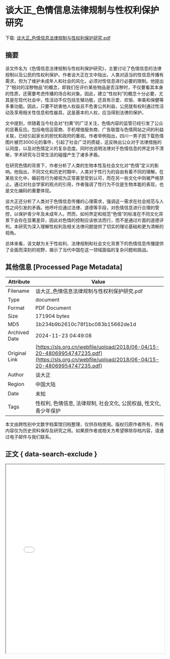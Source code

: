 # 谈大正_色情信息法律规制与性权利保护研究

<!-- tcd_download_link -->
下载: <a href="../谈大正_色情信息法律规制与性权利保护研究.pdf" download>谈大正_色情信息法律规制与性权利保护研究.pdf</a>
<!-- tcd_download_link_end -->

## 摘要

<!-- tcd_abstract -->
该文件名为《色情信息法律规制与性权利保护研究》，主要讨论了色情信息的法律规制以及公民的性权利保护。作者谈大正在文中指出，人类对适当的性信息传播有需求，但为了维护未成年人和社会的风化，必须对性信息进行必要的限制。他提出了“相对的淫秽物品”的概念，即我们在评价某些物品是否淫秽时，不仅要看其本身的性质，还需要考虑传播的场合和对象。因此，建立“性权利”的概念十分必要，尤其是在现代社会中，性活动不仅包括生殖功能，还具有示爱、欢愉、审美和保健等多重功能。因此，只要不妨害他人权益且不危害公共利益，公民就有权利通过性活动及享用相关性信息和性器具，这是基本的人权，应当得到法律的保护。

文中提到，伴随着当今社会对“扫黄”的广泛关注，色情内容的监管已经引发了公众的显著反应。包括电信运营商、手机增值服务商、广告联盟与色情网站之间的利益关联，已经引起家长的担忧和政府的重视。作者举例指出，四川一男子因下载色情图片被罚3000元的事件，引起了社会广泛的质疑，这反映出公众对于法律措施的认同度，以及对色情定义的复杂态度。同时也说明法律对于色情信息的界定并不清晰，学术研究与日常生活的碰撞产生了诸多矛盾。

在研究色情的背景下，作者分析了人类的生物本性及社会文化对“色情”定义的影响。他指出，不同文化和历史时期中，人类对于性行为的自由有着不同的理解。在某些文化中，婚前性行为被视为正常甚至受到认可，而在另一些文化中则被严格禁止。通过对社会学家的观点的引用，作者强调了性行为不仅是生物本能的表现，也是文化编码的重要体现。

谈大正还分析了人类对于色情信息传播的心理需求，强调这一需求在社会规范与人性之间引发的矛盾。他呼吁应通过法律、道德等手段，对色情信息进行合理的管控，以保护青少年及未成年人。然而，如何界定和规范“色情”的标准在不同文化背景下会存在显著差异，因此对色情的控制应该依法而行，而不是通过片面的道德评判。本研究为深入理解性权利及相关法律问题提供了切实的理论基础和更为清晰的视角。

总体来看，该文献为关于性权利、法律规制和社会文化背景下的色情信息传播提供了全面而深刻的视野，揭示了当代中国在这一领域面临的复杂问题和挑战。

<!-- tcd_abstract_end -->

## 其他信息 [Processed Page Metadata]

| Attribute       | Value                                  |
|-----------------|----------------------------------------|
| Filename        | 谈大正_色情信息法律规制与性权利保护研究.pdf                             |
| Type            | document                                 |
| Format          | PDF Document                               |
| Size            | 171904 bytes                           |
| MD5             | 1b234b9b2610c78f1bc083b15662de1d                                  |
| Archived Date   | 2024-11-23 04:49:08                             |
| Original Link   | [https://sls.org.cn/webfile/upload/2018/06-04/15-20-48069954747235.pdf](https://sls.org.cn/webfile/upload/2018/06-04/15-20-48069954747235.pdf)                         |
| Author          | 谈大正                               |
| Region          | 中国大陆                               |
| Date            | 未知                                 |
| Tags            | 性权利, 色情信息, 法律规制, 社会文化, 公民权益, 性文化, 青少年保护                                 |

本文由跨性别中文数字档案馆归档整理，仅供存档使用。版权归原作者所有，所有内容仅为历史资料保存及研究之用。如果原作者或相关方希望移除存档内容，请通过电子邮件与我们联系。

## 正文 { data-search-exclude }

<!-- tcd_main_text -->
<iframe src="../谈大正_色情信息法律规制与性权利保护研究.pdf" width="100%" height="600px">
    <p>无法显示PDF，请下载查看。</p>
</iframe>
<!-- tcd_main_text_end -->

